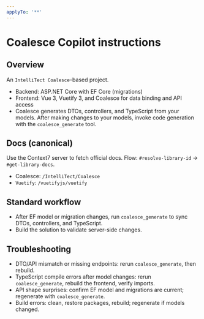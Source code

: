 ```yaml
---
applyTo: '**'
---
```


# Coalesce Copilot instructions

## Overview

An `IntelliTect Coalesce`–based project.

- Backend: ASP.NET Core with EF Core (migrations)
- Frontend: Vue 3, Vuetify 3, and Coalesce for data binding and API access
- Coalesce generates DTOs, controllers, and TypeScript from your models. After making changes to your models, invoke code generation with the `coalesce_generate` tool.

## Docs (canonical)

Use the Context7 server to fetch official docs. Flow: `#resolve-library-id` → `#get-library-docs`.

- Coalesce: `/IntelliTect/Coalesce`
- `Vuetify`: `/vuetifyjs/vuetify`

## Standard workflow

- After EF model or migration changes, run `coalesce_generate` to sync DTOs, controllers, and TypeScript.
- Build the solution to validate server-side changes.

## Troubleshooting

- DTO/API mismatch or missing endpoints: rerun `coalesce_generate`, then rebuild.
- TypeScript compile errors after model changes: rerun `coalesce_generate`, rebuild the frontend, verify imports.
- API shape surprises: confirm EF model and migrations are current; regenerate with `coalesce_generate`.
- Build errors: clean, restore packages, rebuild; regenerate if models changed.
